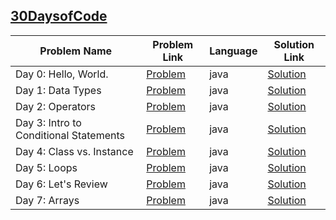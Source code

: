 ## [30DaysofCode](https://www.hackerrank.com/domains/tutorials/30-days-of-code)

|Problem Name|Problem Link|Language|Solution Link|
---|---|---|---
|Day 0: Hello, World.|[Problem](https://www.hackerrank.com/challenges/30-hello-world/problem)|java|[Solution](./Day0_Hello,World..java)|
|Day 1: Data Types|[Problem](https://www.hackerrank.com/challenges/30-data-types/problem)|java|[Solution](./Day1_DataTypes.java)|
|Day 2: Operators|[Problem](https://www.hackerrank.com/challenges/30-operators/problem)|java|[Solution](./Day2_Operators.java)|
|Day 3: Intro to Conditional Statements|[Problem](https://www.hackerrank.com/challenges/30-conditional-statements/problem)|java|[Solution](./Day3_IntrotoConditionalStatements.java)|
|Day 4: Class vs. Instance|[Problem](https://www.hackerrank.com/challenges/30-class-vs-instance/problem)|java|[Solution](./Day4_Classvs.Instance.java)|
|Day 5: Loops|[Problem](https://www.hackerrank.com/challenges/30-loops/problem)|java|[Solution](./Day5_Loops.java)|
|Day 6: Let's Review|[Problem](https://www.hackerrank.com/challenges/30-review-loop/problem)|java|[Solution](./Day6_Let'sReview.java)|
|Day 7: Arrays|[Problem](https://www.hackerrank.com/challenges/30-arrays/problem)|java|[Solution](./Day7_Arrays.java)|
